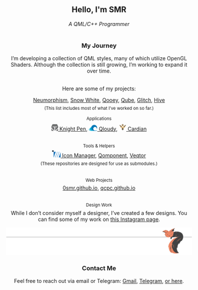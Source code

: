 <div align="center">

<h2><b>Hello, I'm SMR</b></h2>
<i>A QML/C++ Programmer</i><br><br>

<h3>My Journey</h3>
I’m developing a collection of QML styles, many of which utilize OpenGL Shaders.
Although the collection is still growing, I’m working to expand it over time.
<br><br>

Here are some of my projects:

<a href="https://github.com/0smr/neumorphism">Neumorphism</a>,
<a href="https://github.com/0smr/snow-white">Snow White</a>,
<a href="https://github.com/0smr/qooey">Qooey</a>,
<a href="https://github.com/0smr/qube">Qube</a>,
<a href="https://github.com/0smr/glitch">Glitch</a>,
<a href="https://github.com/0smr/hive">Hive</a><br>
<sub>(This list includes most of what I’ve worked on so far.)</sub>


<sup>Applications</sup><br>
<a href="https://github.com/0smr/knight-pen">
<img src="logo/knight-pen.svg" width="18px"> Knight Pen</a>,
<a href="https://github.com/0smr/qloudy">
<img src="logo/qloudy.svg" width="23px"> Qloudy</a>,
<a href="https://github.com/cardianco/cardian">
<img src="logo/cardian.svg" width="20px"> Cardian</a>
<br><br>

<sup>Tools & Helpers</sup><br>
<a href="https://github.com/0smr/icon-manager">
<img src="logo/icon-manager.svg" width="23px"> Icon Manager</a>,
<a href="https://github.com/0smr/qomponent">Qomponent</a>,
<a href="https://github.com/0smr/veqtor">Veqtor</a><br>
<sub>(These repositories are designed for use as submodules.)</sub>
<br><br>

<sup>Web Projects</sup><br>
<a href="https://0smr.github.io">0smr.github.io</a>,
<a href="https://qcpc.github.io">qcpc.github.io</a>
<br><br>

<sup>Design Work</sup><br>
While I don’t consider myself a designer, I’ve created a few designs.
You can find some of my work on
<a href="https://www.instagram.com/one.red.little.fish">this Instagram page</a>.

<img src="logo/sleeping-fox.svg">
<h3>Contact Me</h3>
Feel free to reach out via email or Telegram:
<a href="mailto:97smr0@gmail.com">Gmail</a>,
<a href="https://s_m_r0.t.me">Telegram</a>,
<a href="https://0smr.github.io#contactMe">or here</a>.
</div>
